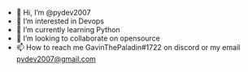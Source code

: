 - 👋 Hi, I’m @pydev2007
- 👀 I’m interested in Devops
- 🌱 I’m currently learning Python
- 💞️ I’m looking to collaborate on opensource
- 📫 How to reach me GavinThePaladin#1722 on discord or my email pydev2007@gmail.com

<!---
pydev2007/pydev2007 is a ✨ special ✨ repository because its `README.md` (this file) appears on your GitHub profile.
You can click the Preview link to take a look at your changes.
--->
